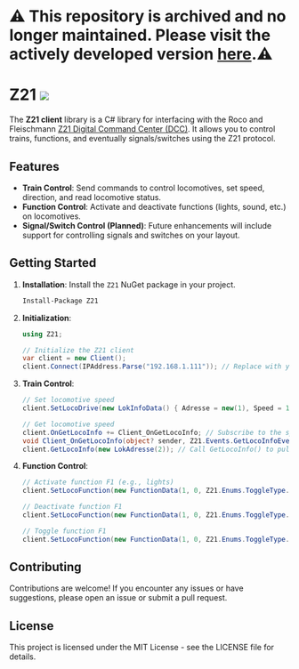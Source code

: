 # ⚠️ This repository is archived and no longer maintained. Please visit the actively developed version [here](https://github.com/Jakob-Eichberger/Z21).⚠️

# Z21 [![](https://github.com/Jakob-Eichberger/z21Client/actions/workflows/dotnet.yml/badge.svg?branch=master)](https://github.com/Jakob-Eichberger/z21Client/actions/workflows/dotnet.yml)

The **Z21 client** library is a C# library for interfacing with the Roco and Fleischmann [Z21 Digital Command Center (DCC)](https://www.z21.eu/). It allows you to control trains, functions, and eventually signals/switches using the Z21 protocol.

## Features

- **Train Control**: Send commands to control locomotives, set speed, direction, and read locomotive status.
- **Function Control**: Activate and deactivate functions (lights, sound, etc.) on locomotives.
- **Signal/Switch Control (Planned)**: Future enhancements will include support for controlling signals and switches on your layout.

## Getting Started

1. **Installation**: Install the `Z21` NuGet package in your project.

    ```bash
    Install-Package Z21
    ```

2. **Initialization**:

    ```csharp
    using Z21;

    // Initialize the Z21 client
    var client = new Client();
    client.Connect(IPAddress.Parse("192.168.1.111")); // Replace with your Z21 IP address
    ```

3. **Train Control**:

    ```csharp
    // Set locomotive speed
    client.SetLocoDrive(new LokInfoData() { Adresse = new(1), Speed = 10, DrivingDirection = true }); // Locomotive address 1, speed 50, direction forward

    // Get locomotive speed
    client.OnGetLocoInfo += Client_OnGetLocoInfo; // Subscribe to the specific event
    void Client_OnGetLocoInfo(object? sender, Z21.Events.GetLocoInfoEventArgs e) // GetLocoInfoEventArgs contains address, speed, direction, and function states
    client.GetLocoInfo(new LokAdresse(2)); // Call GetLocoInfo() to pull the data from the z21 and distribute it on the event bus
    ```

4. **Function Control**:

    ```csharp
    // Activate function F1 (e.g., lights)
    client.SetLocoFunction(new FunctionData(1, 0, Z21.Enums.ToggleType.Off));; // Locomotive address 1, function F1

    // Deactivate function F1
    client.SetLocoFunction(new FunctionData(1, 0, Z21.Enums.ToggleType.On));; // Locomotive address 1, function F1

    // Toggle function F1
    client.SetLocoFunction(new FunctionData(1, 0, Z21.Enums.ToggleType.Toggle));; // Locomotive address 1, function F1
    ```

## Contributing

Contributions are welcome! If you encounter any issues or have suggestions, please open an issue or submit a pull request.

## License

This project is licensed under the MIT License - see the LICENSE file for details.

